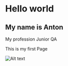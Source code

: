 # Hello world

## My name is Anton
My profession Junior QA

This is my first Page


![Alt text][photo]



[photo]: ../../../../%D0%A4%D0%BE%D1%82%D0%BE%20%D0%B8%20%D0%B2%D0%B8%D0%B4%D0%B5%D0%BE/%D0%A1%20%D0%BF%D0%B0%D0%BF%D0%B8%D0%BD%D0%BE%D0%B3%D0%BE/%D0%9C%D0%BE%D0%B8%20%D1%84%D0%BE%D1%82%D0%BE/20191026_151952.jpg

